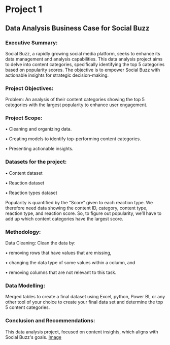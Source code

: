 # Project 1

## Data Analysis Business Case for Social Buzz
### Executive Summary:
Social Buzz, a rapidly growing social media platform, seeks to enhance its data management and analysis capabilities. This data analysis project aims to delve into content categories, specifically identifying the top 5 categories based on popularity scores. The objective is to empower Social Buzz with actionable insights for strategic decision-making.
### Project Objectives:
Problem: An analysis of their content categories showing the top 5 categories with the largest popularity to enhance user engagement.
### Project Scope:
•	Cleaning and organizing data.

•	Creating models to identify top-performing content categories.

•	Presenting actionable insights.

### Datasets for the project:
•	Content dataset

•	Reaction dataset

•	Reaction types dataset

Popularity is quantified by the “Score” given to each reaction type. We therefore need data showing the content ID, category, content type, reaction type, and reaction score. So, to figure out popularity, we’ll have to add up which content categories have the largest score.
### Methodology:
Data Cleaning: Clean the data by:

•	removing rows that have values that are missing,

•	changing the data type of some values within a column, and

•	removing columns that are not relevant to this task.

### Data Modelling: 
Merged tables to create a final dataset using Excel, python, Power BI, or any other tool of your choice to create your final data set and determine the top 5 content categories.
### Conclusion and Recommendations:
This data analysis project, focused on content insights, which aligns with Social Buzz's goals. 
[Image](https://github.com/Titilayo0/Data-Analysis/blob/main/Customer%20behaviour%20analysis/Top_5_visual.png?raw=true)
